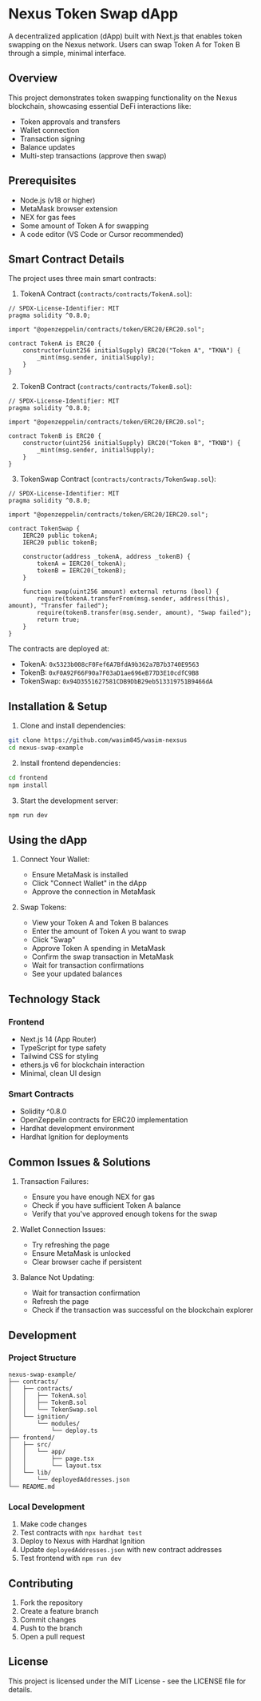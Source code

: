 # Nexus Token Swap dApp

A decentralized application (dApp) built with Next.js that enables token swapping on the Nexus network. Users can swap Token A for Token B through a simple, minimal interface.

## Overview

This project demonstrates token swapping functionality on the Nexus blockchain, showcasing essential DeFi interactions like:
- Token approvals and transfers
- Wallet connection
- Transaction signing
- Balance updates
- Multi-step transactions (approve then swap)

## Prerequisites

- Node.js (v18 or higher)
- MetaMask browser extension
- NEX for gas fees
- Some amount of Token A for swapping
- A code editor (VS Code or Cursor recommended)

## Smart Contract Details

The project uses three main smart contracts:

1. TokenA Contract (`contracts/contracts/TokenA.sol`):
```solidity
// SPDX-License-Identifier: MIT
pragma solidity ^0.8.0;

import "@openzeppelin/contracts/token/ERC20/ERC20.sol";

contract TokenA is ERC20 {
    constructor(uint256 initialSupply) ERC20("Token A", "TKNA") {
        _mint(msg.sender, initialSupply);
    }
}
```

2. TokenB Contract (`contracts/contracts/TokenB.sol`):
```solidity
// SPDX-License-Identifier: MIT
pragma solidity ^0.8.0;

import "@openzeppelin/contracts/token/ERC20/ERC20.sol";

contract TokenB is ERC20 {
    constructor(uint256 initialSupply) ERC20("Token B", "TKNB") {
        _mint(msg.sender, initialSupply);
    }
}
```

3. TokenSwap Contract (`contracts/contracts/TokenSwap.sol`):
```solidity
// SPDX-License-Identifier: MIT
pragma solidity ^0.8.0;

import "@openzeppelin/contracts/token/ERC20/IERC20.sol";

contract TokenSwap {
    IERC20 public tokenA;
    IERC20 public tokenB;
    
    constructor(address _tokenA, address _tokenB) {
        tokenA = IERC20(_tokenA);
        tokenB = IERC20(_tokenB);
    }
    
    function swap(uint256 amount) external returns (bool) {
        require(tokenA.transferFrom(msg.sender, address(this), amount), "Transfer failed");
        require(tokenB.transfer(msg.sender, amount), "Swap failed");
        return true;
    }
}
```

The contracts are deployed at:
- TokenA: `0x5323b008cF0Fef6A7BfdA9b362a7B7b3740E9563`
- TokenB: `0xF0A92F66F90a7F03aD1ae696eB77D3E10cdfC9B8`
- TokenSwap: `0x94D3551627581CDB9DbB29eb513319751B9466dA`

## Installation & Setup

1. Clone and install dependencies:
```bash
git clone https://github.com/wasim845/wasim-nexsus
cd nexus-swap-example
```

2. Install frontend dependencies:
```bash
cd frontend
npm install
```

3. Start the development server:
```bash
npm run dev
```

## Using the dApp

1. Connect Your Wallet:
   - Ensure MetaMask is installed
   - Click "Connect Wallet" in the dApp
   - Approve the connection in MetaMask

2. Swap Tokens:
   - View your Token A and Token B balances
   - Enter the amount of Token A you want to swap
   - Click "Swap"
   - Approve Token A spending in MetaMask
   - Confirm the swap transaction in MetaMask
   - Wait for transaction confirmations
   - See your updated balances

## Technology Stack

### Frontend
- Next.js 14 (App Router)
- TypeScript for type safety
- Tailwind CSS for styling
- ethers.js v6 for blockchain interaction
- Minimal, clean UI design

### Smart Contracts
- Solidity ^0.8.0
- OpenZeppelin contracts for ERC20 implementation
- Hardhat development environment
- Hardhat Ignition for deployments

## Common Issues & Solutions

1. Transaction Failures:
   - Ensure you have enough NEX for gas
   - Check if you have sufficient Token A balance
   - Verify that you've approved enough tokens for the swap

2. Wallet Connection Issues:
   - Try refreshing the page
   - Ensure MetaMask is unlocked
   - Clear browser cache if persistent

3. Balance Not Updating:
   - Wait for transaction confirmation
   - Refresh the page
   - Check if the transaction was successful on the blockchain explorer

## Development

### Project Structure
```
nexus-swap-example/
├── contracts/
│   ├── contracts/
│   │   ├── TokenA.sol
│   │   ├── TokenB.sol
│   │   └── TokenSwap.sol
│   └── ignition/
│       └── modules/
│           └── deploy.ts
├── frontend/
│   ├── src/
│   │   └── app/
│   │       ├── page.tsx
│   │       └── layout.tsx
│   └── lib/
│       └── deployedAddresses.json
└── README.md
```

### Local Development
1. Make code changes
2. Test contracts with `npx hardhat test`
3. Deploy to Nexus with Hardhat Ignition
4. Update `deployedAddresses.json` with new contract addresses
5. Test frontend with `npm run dev`

## Contributing

1. Fork the repository
2. Create a feature branch
3. Commit changes
4. Push to the branch
5. Open a pull request

## License

This project is licensed under the MIT License - see the LICENSE file for details.
